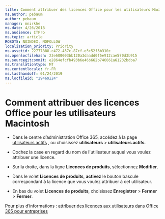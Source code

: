 ```yaml
---
title: Comment attribuer des licences Office pour les utilisateurs Macintosh
ms.author: pebaum
author: pebaum
manager: mnirkhe
ms.date: 4/26/2018
ms.audience: ITPro
ms.topic: article
ROBOTS: NOINDEX, NOFOLLOW
localization_priority: Priority
ms.assetid: 22777888-c472-437c-87cf-e3c52f3b310c
ms.openlocfilehash: 23e680603bb120a3daadd0f5e912cae570d3b915
ms.sourcegitcommit: e2864efcfb493b6e46b662b746661a61232bdba7
ms.translationtype: MT
ms.contentlocale: fr-FR
ms.lasthandoff: 01/24/2019
ms.locfileid: "29469224"
---
```

# <a name="how-to-assign-office-licenses-to-mac-users"></a>Comment attribuer des licences Office pour les utilisateurs Macintosh

- Dans le centre d’administration Office 365, accédez à la page [utilisateurs actifs](https://go.microsoft.com/fwlink/p/?linkid=834822) , ou choisissez **utilisateurs** \> **utilisateurs actifs**.
    
- Cochez la case en regard du nom de l'utilisateur auquel vous voulez attribuer une licence.
    
- Sur la droite, dans la ligne **Licences de produits**, sélectionnez **Modifier**.
    
- Dans le volet **Licences de produits**, **activez** le bouton bascule correspondant à la licence que vous voulez attribuer à cet utilisateur. 
    
- En bas du volet **Licences de produits**, choisissez **Enregistrer** \> **Fermer** \> **Fermer**.
    
Pour plus d’informations : [attribuer des licences aux utilisateurs dans Office 365 pour entreprises](.md)
  

